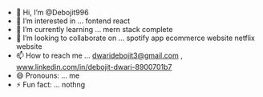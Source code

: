 - 👋 Hi, I’m @Debojit996
- 👀 I’m interested in ... fontend react 
- 🌱 I’m currently learning ... mern stack complete
- 💞️ I’m looking to collaborate on ... spotify app ecommerce website netflix website
- 📫 How to reach me ... dwaridebojit3@gmail.com , www.linkedin.com/in/debojit-dwari-8900701b7
- 😄 Pronouns: ... me
- ⚡ Fun fact: ... nothng

<!---
Debojit996/Debojit996 is a ✨ special ✨ repository because its `README.md` (this file) appears on your GitHub profile.
You can click the Preview link to take a look at your changes.
--->
